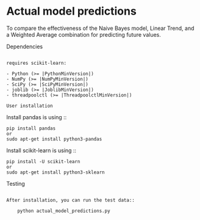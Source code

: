 # Actual model predictions
To compare the effectiveness of the Naive Bayes model, Linear Trend, and a Weighted Average combination for predicting future values.

Dependencies
~~~~~~~~~~~~

requires scikit-learn:

- Python (>= |PythonMinVersion|)
- NumPy (>= |NumPyMinVersion|)
- SciPy (>= |SciPyMinVersion|)
- joblib (>= |JoblibMinVersion|)
- threadpoolctl (>= |ThreadpoolctlMinVersion|)

User installation
~~~~~~~~~~~~~~~~~
Install pandas is using ::

    pip install pandas
    or
    sudo apt-get install python3-pandas

Install scikit-learn is using ::


    pip install -U scikit-learn
    or
    sudo apt-get install python3-sklearn

Testing
~~~~~~~

After installation, you can run the test data::

    python actual_model_predictions.py

